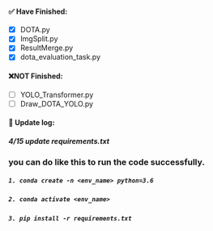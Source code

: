 #### :white_check_mark: Have Finished:
- [x] DOTA.py  
- [X] ImgSplit.py  
- [x] ResultMerge.py   
- [x] dota_evaluation_task.py  
#### :x:NOT Finished:
- [ ] YOLO_Transformer.py  
- [ ] Draw_DOTA_YOLO.py  
#### :link: Update log:
##### 4/15 update requirements.txt  

### you can do like this to run the code successfully.  

##### `1. conda create -n <env_name> python=3.6`  
##### `2. conda activate <env_name>`  
##### `3. pip install -r requirements.txt`  
